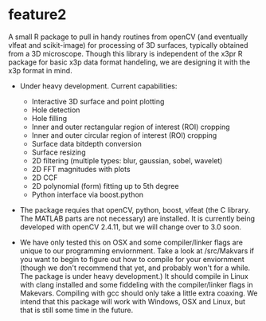 # feature2 

A small R package to pull in handy routines from openCV (and eventually vlfeat 
and scikit-image) for processing of 3D surfaces, typically obtained from a 
3D microscope. Though this library is independent of the x3pr R package for 
basic x3p data format handeling, we are designing it with the x3p format in 
mind. 

* Under heavy development. Current capabilities:
  * Interactive 3D surface and point plotting
  * Hole detection
  * Hole filling
  * Inner and outer rectangular region of interest (ROI) cropping
  * Inner and outer circular region of interest (ROI) cropping
  * Surface data bitdepth conversion
  * Surface resizing
  * 2D filtering (multiple types: blur, gaussian, sobel, wavelet)
  * 2D FFT magnitudes with plots
  * 2D CCF
  * 2D polynomial (form) fitting up to 5th degree
  * Python interface via boost.python

* The package requies that openCV, python, boost, vlfeat (the C library. The 
MATLAB parts are not necessary) are installed. It is currently being developed 
with openCV 2.4.11, but we will change over to 3.0 soon.

* We have only tested this on OSX and some compiler/linker flags are unique to 
our programming enviornment. Take a look at /src/Makvars if you want to begin 
to figure out how to compile for your enviornment (though we don't recommend 
that yet, and probably won't for a while. The package is under heavy 
development.) It should compile in Linux with clang installed and some 
fiddeling with the compiler/linker flags in Makevars. Compiling with gcc 
should only take a little extra coaxing. We intend that this package will work 
with Windows, OSX and Linux, but that is still some time in the future.
